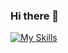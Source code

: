 ### Hi there 👋
[![My Skills](https://skillicons.dev/icons?i=js,html,css,bootstrap)](https://www.javascript.com/,https://html.com/,https://www.w3.org/Style/CSS/Overview.en.html,https://getbootstrap.com/,)
<!--
**SahilPrabhakar7/SahilPRabhakar7** is a ✨ _special_ ✨ repository because its `README.md` (this file) appears on your GitHub profile.

Here are some ideas to get you started:

- 🔭 I’m currently working on ...
- 🌱 I’m currently learning ...
- 👯 I’m looking to collaborate on ...
- 🤔 I’m looking for help with ...
- 💬 Ask me about ...
- 📫 How to reach me: ...
- 😄 Pronouns: ...
- ⚡ Fun fact: ...
-->
